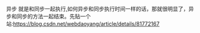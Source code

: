 异步 就是和同步一起执行,如何异步和同步执行时间一样的话，那就很明显了，异步和同步的方法一起结束。先贴一个站:https://blog.csdn.net/webdaoyang/article/details/81772167
